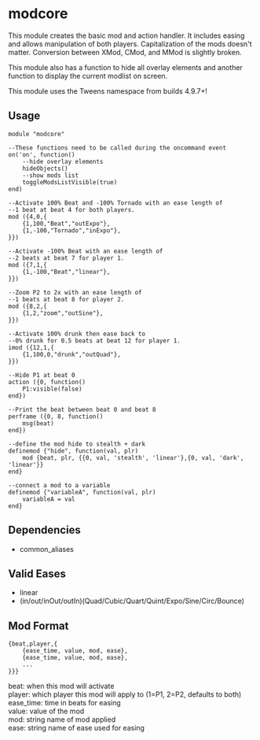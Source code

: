 # modcore
This module creates the basic mod and action handler. It includes easing and allows manipulation of both players. Capitalization of the mods doesn't matter. Conversion between XMod, CMod, and MMod is slightly broken.

This module also has a function to hide all overlay elements and another function to display the current modlist on screen.

This module uses the Tweens namespace from builds 4.9.7+!

## Usage

    module "modcore"
    
    --These functions need to be called during the oncommand event
    on('on', function()
	    --hide overlay elements
	    hideObjects()
	    --show mods list
	    toggleModsListVisible(true)
    end)
    
    --Activate 100% Beat and -100% Tornado with an ease length of 
    --1 beat at beat 4 for both players.
    mod ({4,0,{
	    {1,100,"Beat","outExpo"},
	    {1,-100,"Tornado","inExpo"},
    }})
    
    --Activate -100% Beat with an ease length of 
    --2 beats at beat 7 for player 1.
    mod ({7,1,{
	    {1,-100,"Beat","linear"},
    }})
    
    --Zoom P2 to 2x with an ease length of 
    --1 beats at beat 8 for player 2.
    mod ({8,2,{
	    {1,2,"zoom","outSine"},
    }})

    --Activate 100% drunk then ease back to 
    --0% drunk for 0.5 beats at beat 12 for player 1.
    imod ({12,1,{
	    {1,100,0,"drunk","outQuad"},
    }})
    
    --Hide P1 at beat 0
    action ({0, function()
	    P1:visible(false)
    end})

    --Print the beat between beat 0 and beat 8
    perframe ({0, 8, function()
	    msg(beat)
    end})

    --define the mod hide to stealth + dark
    definemod {"hide", function(val, plr) 
        mod {beat, plr, {{0, val, 'stealth', 'linear'},{0, val, 'dark', 'linear'}}
    end}

    --connect a mod to a variable
    definemod {"variableA", function(val, plr) 
        variableA = val
    end}
    
    
## Dependencies

 - common_aliases

## Valid Eases
 - linear
 - (in/out/inOut/outIn)(Quad/Cubic/Quart/Quint/Expo/Sine/Circ/Bounce)

## Mod Format

    {beat,player,{
	    {ease_time, value, mod, ease},
	    {ease_time, value, mod, ease},
	    ...
    }}}

beat: when this mod will activate  
player: which player this mod will apply to (1=P1, 2=P2, defaults to both)  
ease_time: time in beats for easing  
value: value of the mod  
mod: string name of mod applied  
ease: string name of ease used for easing  



